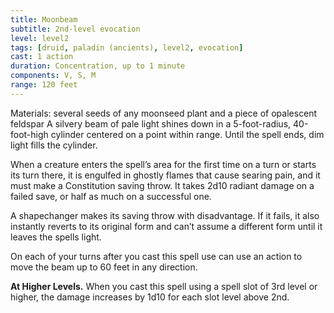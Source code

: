 ```yaml
---
title: Moonbeam
subtitle: 2nd-level evocation
level: level2
tags: [druid, paladin (ancients), level2, evocation]
cast: 1 action
duration: Concentration, up to 1 minute
components: V, S, M
range: 120 feet
---
```

Materials: several seeds of any moonseed plant and a piece of opalescent feldspar
A silvery beam of pale light shines down in a 5-foot-radius, 40-foot-high cylinder centered on a point within range. Until the spell ends, dim light fills the cylinder.

When a creature enters the spell’s area for the first time on a turn or starts its turn there, it is engulfed in ghostly flames that cause searing pain, and it must make a Constitution saving throw. It takes 2d10 radiant damage on a failed save, or half as much on a successful one.

A shapechanger makes its saving throw with disadvantage. If it fails, it also instantly reverts to its original form and can’t assume a different form until it leaves the spells light.

On each of your turns after you cast this spell use can use an action to move the beam up to 60 feet in any direction.

**At Higher Levels.** When you cast this spell using a spell slot of 3rd level or higher, the damage increases by 1d10 for each slot level above 2nd.